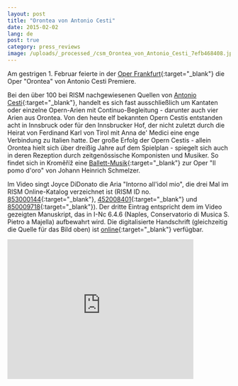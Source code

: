 ```yaml
---
layout: post
title: "Orontea von Antonio Cesti"
date: 2015-02-02
lang: de
post: true
category: press_reviews
image: /uploads/_processed_/csm_Orontea_von_Antonio_Cesti_7efb468408.jpg
---
```



Am gestrigen 1. Februar feierte in der [Oper Frankfurt](http://www.oper-frankfurt.com/en/page820.cfm?stueck=438){:target="_blank"} die Oper "Orontea" von Antonio Cesti Premiere.

Bei den über 100 bei RISM nachgewiesenen Quellen von [Antonio Cesti](https://opac.rism.info/search?View=rism&author=Cesti+Antonio){:target="_blank"}, handelt es sich fast ausschließlich um Kantaten oder einzelne Opern-Arien mit Continuo-Begleitung - darunter auch vier Arien aus Orontea. Von den heute elf bekannten Opern Cestis entstanden acht in Innsbruck oder für den Innsbrucker Hof, der nicht zuletzt durch die Heirat von Ferdinand Karl von Tirol mit Anna de' Medici eine enge Verbindung zu Italien hatte. Der große Erfolg der Opern Cestis - allein Orontea hielt sich über dreißig Jahre auf dem Spielplan - spiegelt sich auch in deren Rezeption durch zeitgenössische Komponisten und Musiker. So findet sich in Kroměříž eine [Ballett-Musik](https://opac.rism.info/search?id=550264543&db=251&View=rism){:target="_blank"} zur Oper "Il pomo d'oro" von Johann Heinrich Schmelzer.

Im Video singt Joyce DiDonato die Aria "Intorno all'idol mio", die drei Mal im RISM Online-Katalog verzeichnet ist (RISM ID no. [853000144](https://opac.rism.info/search?id=853000144&db=251&View=rism){:target="_blank"}, [452008401](https://opac.rism.info/search?id=452008401&db=251&View=rism){:target="_blank"} und [850009718](https://opac.rism.info/search?id=850009718&db=251&View=rism){:target="_blank"}). Der dritte Eintrag entspricht dem im Video gezeigten Manuskript, das in I-Nc 6.4.6 (Naples, Conservatorio di Musica S. Pietro a Majella) aufbewahrt wird. Die digitalisierte Handschrift (gleichzeitig die Quelle für das Bild oben) ist [online](http://www.internetculturale.it/opencms/opencms/it/viewItemMag.jsp?case=&id=oai%3Awww.internetculturale.sbn.it%2FTeca%3A20%3ANT0000%3AIT%5C%5CICCU%5C%5CMSM%5C%5C0081159){:target="_blank"} verfügbar.



<iframe width="420" height="315" src="https://www.youtube.com/embed/2L9zwTfq2CQ" frameborder="0" allowfullscreen></iframe>





<script type="text/javascript">var switchTo5x=true;</script><script type="text/javascript" src="http://w.sharethis.com/button/buttons.js"></script><script type="text/javascript">stLight.options({publisher: "9b601438-1ce1-49d8-bfd7-9cff5df54c17", doNotHash: false, doNotCopy: false, hashAddressBar: false});</script>